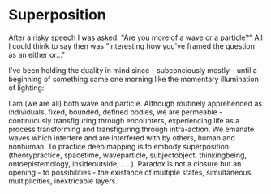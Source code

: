 # Superposition 
After a risky speech I was asked: "Are you more of a wave or a particle?" All I could think to say then was "interesting how you've framed the question as an either or..." 

I've been holding the duality in mind since - subconciously mostly - until a beginning of something came one morning like the momentary illumination of lighting:

I am (we are all) both wave and particle. Although routinely apprehended as individuals, fixed, bounded, defined bodies, we are permeable - continuously transfiguring through encounters, experiencing life as a process transforming and transfiguring through intra-action. We emanate waves which interfere and are interfered with by others, human and nonhuman. To practice deep mapping is to embody superposition: (theorypractice, spacetime, waveparticle, subjectobject, thinkingbeing, ontoepistemology, insideoutside,  .... ). Paradox is not a closure but an opening - to possibilities - the existance of multiple states, simultaneous multiplicities, inextricable layers.